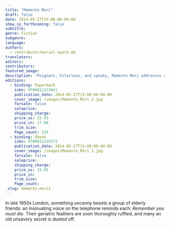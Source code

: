 ```yaml
---
title: "Memento Mori"
draft: false
date: 2014-05-27T15:08:00-04:00
show_in_forthcoming: false
subtitle:
genre: Fiction
subgenre:
language:
authors:
  - contributor/muriel-spark.md
translators:
editors:
contributors:
featured_image:
description: "Poignant, hilarious, and spooky, Memento Mori addresses old age "
editions:
  - binding: Paperback
    isbn: 9780811223041
    publication_date: 2014-05-27T15:08:00-04:00
    cover_image: /images/Memento_Mori_1.jpg
    forsale: false
    saleprice:
    shipping_charge:
    price_us: 15.95
    price_cn: 17.00
    trim_size:
    Page_count: 224
  - binding: Ebook
    isbn: 9780811219372
    publication_date: 2014-05-27T15:08:00-04:00
    cover_image: /images/Memento_Mori_1.jpg
    forsale: false
    saleprice:
    shipping_charge:
    price_us: 15.95
    price_cn:
    trim_size:
    Page_count:
_slug: memento-mori1
---
```


In late 1950s London, something uncanny besets a group of elderly friends: an insinuating voice on the telephone reminds each: _Remember you must die_. Their geriatric feathers are soon thoroughly ruffled, and many an old unsavory secret is dusted off.

